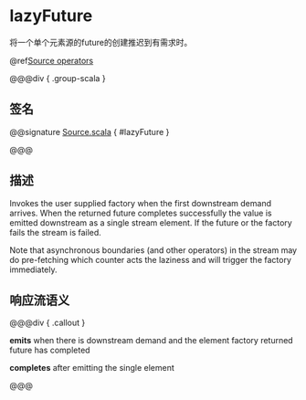 # lazyFuture

将一个单个元素源的future的创建推迟到有需求时。

@ref[Source operators](../index.md#source-operators)

@@@div { .group-scala }

## 签名

@@signature [Source.scala](/akka-stream/src/main/scala/akka/stream/scaladsl/Source.scala) { #lazyFuture }

@@@

## 描述

Invokes the user supplied factory when the first downstream demand arrives. When the returned future completes 
successfully the value is emitted downstream as a single stream element. If the future or the factory fails the 
stream is failed.

Note that asynchronous boundaries (and other operators) in the stream may do pre-fetching which counter acts
the laziness and will trigger the factory immediately.

## 响应流语义

@@@div { .callout }

**emits** when there is downstream demand and the element factory returned future has completed

**completes** after emitting the single element

@@@

